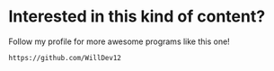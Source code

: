 # Interested in this kind of content?

Follow my profile for more awesome programs like this one!
```
https://github.com/WillDev12
```
